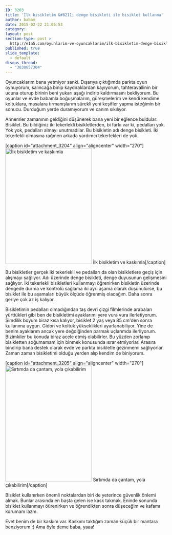 ```yaml
---
ID: 3203
title: 'İlk bisikletim &#8211; denge bisikleti ile bisiklet kullanma'
author: babam
date: 2015-02-22 21:05:53
category:
layout: post
section-type: post >
  http://e1a5.com/oyunlarim-ve-oyuncaklarim/ilk-bisikletim-denge-bisikleti-ile-bisiklet-kullanma/
published: true
slide_template:
  - default
disqus_thread:
  - "3830857304"
---
```

Oyuncaklarım bana yetmiyor sanki. Dışarıya çıktığımda parkta oyun oynuyorum, salıncağa binip kaydıraklardan kayıyorum, tahteravallinin bir ucuna oturup birinin beni yukarı aşağı indirip kaldırmasını bekliyorum. Bu oyunlar ve evde babamla boğuşmalarım, güreşmelerim ve kendi kendime koltuklara, masalara tırmanışlarım sürekli yeni keşifler yapma isteğimin bir sonucu. Durduğum yerde duramıyorum ve canım sıkılıyor.

Annemler zamanının geldiğini düşünerek bana yeni bir eğlence buldular: Bisiklet. Bu bildiğiniz iki tekerlekli bisikletlerden, bi farkı var ki, pedalları yok. Yok yok, pedalları almayı unutmadılar. Bu bisikletin adı denge bisikleti. İki tekerlekli olmasına rağmen arkada yardımcı tekerlekleri de yok.

[caption id="attachment_3204" align="aligncenter" width="270"]<a href="http://e1a5.com/wp-content/uploads/2015/04/bisikletim.jpg"><img class="wp-image-3204 size-medium" src="http://e1a5.com/wp-content/uploads/2015/04/bisikletim-270x360.jpg" alt="İlk bisikletim ve kaskımla " width="270" height="360" /></a> İlk bisikletim ve kaskımla[/caption]

Bu bisikletler gerçek iki tekerlekli ve pedalları da olan bisikletlere geçiş için alışmayı sağlıyor. Adı üzerinde denge bisikleti, denge duyusunun gelişmesini sağlıyor. İki tekerlekli bisikletleri kullanmayı öğrenirken bisikletin üzerinde dengede durma ve kontrolü sağlama iki ayrı aşama olarak düşünülürse, bu bisiklet ile bu aşamaları büyük ölçüde öğrenmiş olacağım. Daha sonra geriye çok az iş kalıyor.

Bisikletimin pedalları olmadığından taş devri çizgi filmlerinde arabaları yürttükleri gibi ben de bisikletimi ayaklarımı yere vura vura ilerletiyorum. Şimdilik boyum biraz kısa kalıyor, bisiklet 2 yaş veya 85 cm'den sonra kullanıma uygun. Gidon ve koltuk yükseklikleri ayarlanabiliyor. Yine de benim ayaklarım ancak yere değdiğinden parmak uçlarımda ilerliyorum. Bizimkiler bu konuda biraz acele etmiş olabilirler. Bu yüzden zorlanıp bisikletten soğumamam için binmek konusunda ısrar etmiyorlar. Arasıra bindirip bana destek olarak evde ve parkta bisikletle gezinmemi sağlıyorlar. Zaman zaman bisikletimi olduğu yerden alıp kendim de biniyorum.

[caption id="attachment_3205" align="aligncenter" width="270"]<a href="http://e1a5.com/wp-content/uploads/2015/04/bisiklet-kask.jpg"><img class="wp-image-3205 size-medium" src="http://e1a5.com/wp-content/uploads/2015/04/bisiklet-kask-270x360.jpg" alt="Sırtımda da çantam, yola çıkabilirim" width="270" height="360" /></a> Sırtımda da çantam, yola çıkabilirim[/caption]

Bisiklet kullanırken önemli noktalardan biri de yeterince güvenlik önlemi almak. Bunlar arasında en başta gelen ise kask takmak. Eninde sonunda bisiklet kullanmayı öürenirken ve öğrendikten sonra düşeceğim ve kafamı korumam lazm.

Evet benim de bir kaskım var. Kaskımı taktığım zaman küçük bir mantara benziyorum :) Ama öyle deme baba, yaaa!
